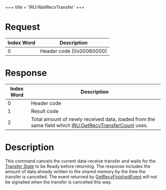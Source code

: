 +++
title = 'IRU:WaitRecvTransfer'
+++

# Request

| Index Word | Description                |
|------------|----------------------------|
| 0          | Header code \[0x00060000\] |

# Response

| Index Word | Description |
|----|----|
| 0 | Header code |
| 1 | Result code |
| 2 | Total amount of newly received data, loaded from the same field which [IRU:GetRecvTransferCount](IRU:GetRecvTransferCount "wikilink") uses. |

# Description

This command cancels the current data-receive transfer and waits for the [Transfer State](IRU:GetTransferState "wikilink") to be Ready before returning. The response includes the amount of data already written to the shared memory by the time the transfer is cancelled.
The event returned by [GetRecvFinishedEvent](IRU:GetRecvFinishedEvent "wikilink") will not be signalled when the transfer is cancelled this way.

